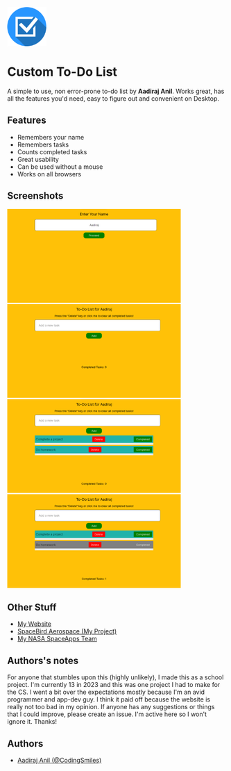 <img src="https://raw.githubusercontent.com/CodingSmiles/computer-project/main/favicon.png" width="90 " height="90"/>

# Custom To-Do List

A simple to use, non error-prone to-do list by **Aadiraj Anil**. Works great, has all the features you'd need, easy to figure out and convenient on Desktop.


## Features

- Remembers your name
- Remembers tasks
- Counts completed tasks
- Great usability
- Can be used without a mouse
- Works on all browsers


## Screenshots

<img src="https://raw.githubusercontent.com/CodingSmiles/CodingSmiles/main/To-Do%20List%20Images/to_do_img1.png" width="400" height="216"/>
<img src="https://raw.githubusercontent.com/CodingSmiles/CodingSmiles/main/To-Do%20List%20Images/to_do_img2.png" width="400" height="216"/>
<img src="https://raw.githubusercontent.com/CodingSmiles/CodingSmiles/main/To-Do%20List%20Images/to_do_img3.png" width="400" height="216"/>
<img src="https://raw.githubusercontent.com/CodingSmiles/CodingSmiles/main/To-Do%20List%20Images/to_do_img4.png" width="400" height="216"/>



## Other Stuff

 - [My Website](https://theconquest.substack.com/)
 - [SpaceBird Aerospace (My Project)](https://www.youtube.com/@SpaceBirdAerospace)
 - [My NASA SpaceApps Team](https://www.spaceappschallenge.org/2023/find-a-team/spacebird-aerospace/)

## Authors's notes
For anyone that stumbles upon this (highly unlikely), I made this as a school project.
I'm currently 13 in 2023 and this was one project I had to make for the CS. I went a bit over the expectations mostly because I'm an avid programmer and app-dev guy. I think it paid off because the website is really not too bad in my opinion. If anyone has any suggestions or things that I could improve, please create an issue. I'm active here so I won't ignore it. Thanks!

## Authors

- [Aadiraj Anil (@CodingSmiles)](https://github.com/CodingSmiles)
